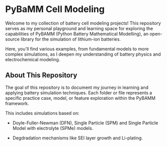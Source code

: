 # PyBaMM Cell Modeling

Welcome to my collection of battery cell modeling projects! This repository serves as my personal playground and learning space for exploring the capabilities of PyBAMM (Python Battery Mathematical Modelling), an open-source library for the simulation of lithium-ion batteries.

Here, you'll find various examples, from fundamental models to more complex simulations, as I deepen my understanding of battery physics and electrochemical modeling.

## About This Repository
The goal of this repository is to document my journey in learning and applying battery simulation techniques. Each folder or file represents a specific practice case, model, or feature exploration within the PyBAMM framework.

This includes simulations based on:

* Doyle-Fuller-Newman (DFN), Single Particle (SPM) and Single Particle Model with electrolyte (SPMe) models.

* Degdradation mechanisms like SEI layer growth and Li-plating.
